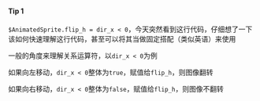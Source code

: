 #### Tip 1

`$AnimatedSprite.flip_h = dir_x < 0`，今天突然看到这行代码，仔细想了一下该如何快速理解这行代码，甚至可以将其当做固定搭配（类似英语）来使用

一般的角度来理解关系运算符，以`dir_x < 0`为例

如果向左移动，`dir_x < 0`整体为`true`，赋值给`flip_h`，则图像翻转

如果向右移动，`dir_x < 0`整体为`false`，赋值给`flip_h`，则图像不翻转